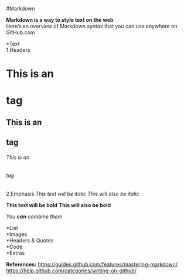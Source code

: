 #Markdown

**Markdown is a way to style text on the web**    
Here’s an overview of Markdown syntax that you can use anywhere on GitHub.com    

*Text    
1.Headers
# This is an <h1> tag
## This is an <h2> tag
###### This is an <h6> tag

2.Emphasis
*This text will be italic*
_This will also be italic_

**This text will be bold**
__This will also be bold__

_You **can** combine them_

*List    
*Images    
*Headers & Quotes    
*Code    
*Extras    

**References:**
https://guides.github.com/features/mastering-markdown/
https://help.github.com/categories/writing-on-github/
